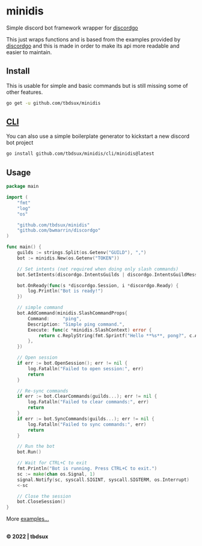 # minidis

Simple discord bot framework wrapper for [discordgo](https://github.com/bwmarrin/discordgo)

This just wraps functions and is based from the examples provided by [discordgo](https://github.com/bwmarrin/discordgo) and this is made in order to make its api more readable and easier to maintain.

## Install

This is usable for simple and basic commands but is still missing some of other features.

```sh
go get -u github.com/tbdsux/minidis
```

## [CLI](./cli/minidis/README.md)

You can also use a simple boilerplate generator to kickstart a new discord bot project

```sh
go install github.com/tbdsux/minidis/cli/minidis@latest
```

## Usage

```go
package main

import (
    "fmt"
    "log"
    "os"

    "github.com/tbdsux/minidis"
    "github.com/bwmarrin/discordgo"
)

func main() {
	guilds := strings.Split(os.Getenv("GUILD"), ",")
    bot := minidis.New(os.Getenv("TOKEN"))

    // Set intents (not required when doing only slash commands)
    bot.SetIntents(discordgo.IntentsGuilds | discordgo.IntentsGuildMessages)

    bot.OnReady(func(s *discordgo.Session, i *discordgo.Ready) {
        log.Println("Bot is ready!")
    })

    // simple command
    bot.AddCommand(minidis.SlashCommandProps{
        Command:     "ping",
        Description: "Simple ping command.",
        Execute: func(c *minidis.SlashContext) error {
            return c.ReplyString(fmt.Sprintf("Hello **%s**, pong?", c.Author.Username))
        },
    })

    // Open session
	if err := bot.OpenSession(); err != nil {
		log.Fatalln("Failed to open session:", err)
		return
	}

	// Re-sync commands
	if err := bot.ClearCommands(guilds...); err != nil {
		log.Fatalln("Failed to clear commands:", err)
		return
	}
	if err := bot.SyncCommands(guilds...); err != nil {
		log.Fatalln("Failed to sync commands:", err)
		return
	}

	// Run the bot
	bot.Run()

	// Wait for CTRL+C to exit
	fmt.Println("Bot is running. Press CTRL+C to exit.")
	sc := make(chan os.Signal, 1)
	signal.Notify(sc, syscall.SIGINT, syscall.SIGTERM, os.Interrupt)
	<-sc

	// Close the session
	bot.CloseSession()
}

```

More [examples...](./example/)

##

**&copy; 2022 | tbdsux**
